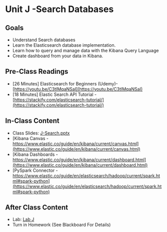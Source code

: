 # Unit J -Search Databases

## Goals

- Understand Search databases
- Learn the Elasticsearch database implementation.
- Learn how to query and manage data with the Kibana Query Language
- Create dashboard from your data in Kibana.

## Pre-Class Readings

- [26 Minutes] Elasticsearch for Beginners (Udemy)- [https://youtu.be/C3tlMqaNSaI](https://youtu.be/C3tlMqaNSaI)
- [18 Minutes] Elastic Search API Tutorial - [https://stackify.com/elasticsearch-tutorial/](https://stackify.com/elasticsearch-tutorial/)


## In-Class Content

- Class Slides: [J-Search.pptx](J-Search.pptx)
- [Kibana Canvas - https://www.elastic.co/guide/en/kibana/current/canvas.html](https://www.elastic.co/guide/en/kibana/current/canvas.html)
- [Kibana Dashboards - https://www.elastic.co/guide/en/kibana/current/dashboard.html](https://www.elastic.co/guide/en/kibana/current/dashboard.html)
- [PySpark Connector - https://www.elastic.co/guide/en/elasticsearch/hadoop/current/spark.html#spark-python](https://www.elastic.co/guide/en/elasticsearch/hadoop/current/spark.html#spark-python)

## After Class Content

- Lab: [Lab J](lab-J.md)
- Turn in Homework (See Blackboard For Details)